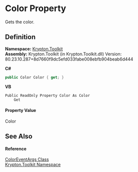 # Color Property


Gets the color.



## Definition
**Namespace:** <a href="79d2eac2-21f4-54ff-7552-b20c33c30600.md">Krypton.Toolkit</a>  
**Assembly:** Krypton.Toolkit (in Krypton.Toolkit.dll) Version: 80.23.10.287+8d7660f9dc5efd033fabe008ebfb904beab6d444

**C#**
``` C#
public Color Color { get; }
```
**VB**
``` VB
Public ReadOnly Property Color As Color
	Get
```



#### Property Value
Color

## See Also


#### Reference
<a href="600c154d-1459-20bc-7871-ba799847d8e8.md">ColorEventArgs Class</a>  
<a href="79d2eac2-21f4-54ff-7552-b20c33c30600.md">Krypton.Toolkit Namespace</a>  
